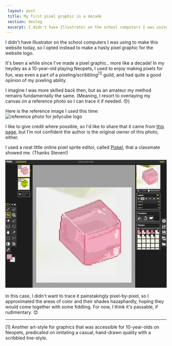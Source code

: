 ```yaml
---
 layout: post
 title: My first pixel graphic in a decade
 section: devlog
 excerpt: I didn't have Illustrator on the school computers I was using to make this website today, so I opted instead to make a hasty pixel graphic for the website logo.
---
```

 
I didn't have Illustrator on the school computers I was using to make this website today, so I opted instead to make a hasty pixel graphic for the website logo.
 
It's been a while since I've made a pixel graphic.. more like a decade! In my heydey as a 10-year-old playing Neopets, I used to enjoy making pixels for fun, was even a part of a pixeling/scribbling<sup>[1]</sup> guild, and had quite a good opinion of my pixeling ability.
 
I imagine I was more skilled back then, but as an amateur my method remains fundamentally the same. (Meaning, I resort to overlaying my canvas on a reference photo so I can trace it if needed. 😙)
 
Here is the reference image I used this time:  
![reference photo for jellycube logo](https://beginningmiddleandtheedge.files.wordpress.com/2012/09/jelly-cubes.jpg)
 
I like to give credit where possible, so I'd like to share that it came from [this page](https://beginningmiddleandtheedge.com/2012/09/19/jelly-on-the-plate-wibble-wobble-jelly-on-the-plate/), but I'm not confident the author is the original owner of this photo, either.
 
I used a neat little online pixel sprite editor, called [Piskel](http://www.piskelapp.com/), that a classmate showed me. (Thanks Steven!)
 
![screenshot of logo being edited in Piskel](https://raw.githubusercontent.com/electrachong/electrachong.github.io/master/images/2016-6-28-pixel-graphic/screenshot.png)
 
In this case, I didn't want to trace it painstakingly pixel-by-pixel, so I approximated the areas of color and their shades hazaphardly, hoping they would come together with some fiddling. For now, I think it's passable, if rudimentary. 😊

---
[1] Another art-style for graphics that was accessible for 10-year-olds on Neopets, predicated on imitating a casual, hand-drawn quality with a scribbled line-style.
